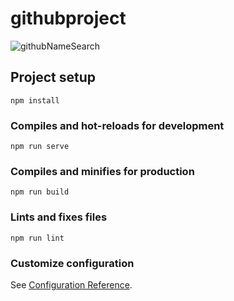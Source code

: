 # githubproject
![githubNameSearch](https://user-images.githubusercontent.com/46508156/137646408-cdf387bb-1a35-4dbe-bb0f-251d5082134f.jpg)

## Project setup
```
npm install
```

### Compiles and hot-reloads for development
```
npm run serve
```

### Compiles and minifies for production
```
npm run build
```

### Lints and fixes files
```
npm run lint
```

### Customize configuration
See [Configuration Reference](https://cli.vuejs.org/config/).
